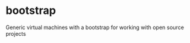 bootstrap
=========

Generic virtual machines with a bootstrap for working with open source projects
